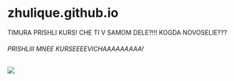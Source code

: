 # zhulique.github.io

TIMURA PRISHLI KURS! CHE TI V SAMOM DELE?!!! 
KOGDA NOVOSELIE???

<!DOCTYPE html>
<html>
<head>
</head>
<h6>PRISHLIII MNEE KURSEEEEVICHAAAAAAAAA!</h6>
<body>
 <img src=https://images.unsplash.com/photo-1542831371-29b0f74f9713?ixid=MnwxMjA3fDB8MHxzZWFyY2h8MXx8aHRtbHxlbnwwfHwwfHw%3D&ixlib=rb-1.2.1&auto=format&fit=crop&w=500&q=60>
</body>

</html> 
